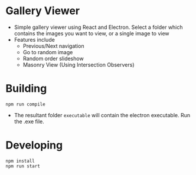 # Gallery Viewer
- Simple gallery viewer using React and Electron. Select a folder which contains the images you want to view, or a single image to view
- Features include
    - Previous/Next navigation
    - Go to random image
    - Random order slideshow
    - Masonry View (Using Intersection Observers)

# Building
```
npm run compile
```

- The resultant folder `executable` will contain the electron executable. Run the .exe file.

# Developing
```
npm install
npm run start
```